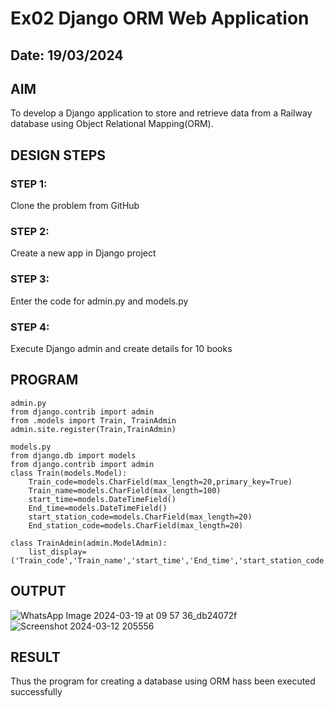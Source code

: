 # Ex02 Django ORM Web Application
## Date: 19/03/2024

## AIM
To develop a Django application to store and retrieve data from a Railway database using Object Relational Mapping(ORM).


## DESIGN STEPS

### STEP 1:
Clone the problem from GitHub

### STEP 2:
Create a new app in Django project

### STEP 3:
Enter the code for admin.py and models.py

### STEP 4:
Execute Django admin and create details for 10 books

## PROGRAM
```
admin.py
from django.contrib import admin
from .models import Train, TrainAdmin
admin.site.register(Train,TrainAdmin)

models.py
from django.db import models
from django.contrib import admin
class Train(models.Model):
    Train_code=models.CharField(max_length=20,primary_key=True)
    Train_name=models.CharField(max_length=100)
    start_time=models.DateTimeField()
    End_time=models.DateTimeField()
    start_station_code=models.CharField(max_length=20)
    End_station_code=models.CharField(max_length=20)
 
class TrainAdmin(admin.ModelAdmin):
    list_display=('Train_code','Train_name','start_time','End_time','start_station_code','End_station_code')
```

## OUTPUT

![WhatsApp Image 2024-03-19 at 09 57 36_db24072f](https://github.com/BhumireddyLakshmivardhanreddy/ORM/assets/148514637/b3465207-8603-4e33-811a-1d3f4ccff356)
![Screenshot 2024-03-12 205556](https://github.com/BhumireddyLakshmivardhanreddy/ORM/assets/148514637/7bbda771-b87c-4098-836f-e214e58980fa)



## RESULT
Thus the program for creating a database using ORM hass been executed successfully
